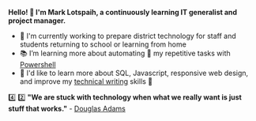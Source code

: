 **Hello! :wave: I'm Mark Lotspaih, a continuously learning IT generalist and project manager.**

- :school: I'm currently working to prepare district technology for staff and students returning to school or learning from home
- :books: I’m learning more about automating :robot: my repetitive tasks with [Powershell](https://github.com/powershell/powershell)
- :thought_balloon: I'd like to learn more about SQL, Javascript, responsive web design, and improve my [technical writing](https://developers.google.com/tech-writing) skills :pencil:

:four: :two: **"We are stuck with technology when what we really want is just stuff that works."** - [Douglas Adams](https://douglasadams.com/)

